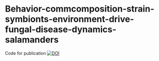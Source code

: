 # Behavior-commcomposition-strain-symbionts-environment-drive-fungal-disease-dynamics-salamanders
Code for publication
[![DOI](https://zenodo.org/badge/137778706.svg)](https://zenodo.org/badge/latestdoi/137778706)
